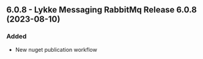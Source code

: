 ## 6.0.8 - Lykke Messaging RabbitMq Release 6.0.8 (2023-08-10)

### Added
- New nuget publication workflow
